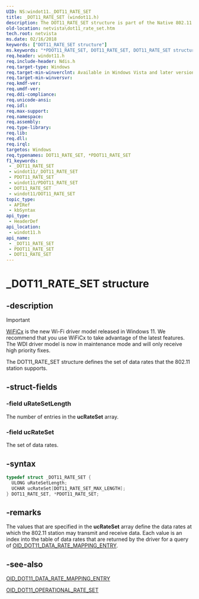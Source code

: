 ```yaml
---
UID: NS:windot11._DOT11_RATE_SET
title: _DOT11_RATE_SET (windot11.h)
description: The DOT11_RATE_SET structure is part of the Native 802.11 Wireless LAN interface, which is deprecated for Windows 10 and later.
old-location: netvista\dot11_rate_set.htm
tech.root: netvista
ms.date: 02/16/2018
keywords: ["DOT11_RATE_SET structure"]
ms.keywords: "*PDOT11_RATE_SET, DOT11_RATE_SET, DOT11_RATE_SET structure [Network Drivers Starting with Windows Vista], Native_802.11_data_types_b2c617a6-b974-4b67-9f33-2ff5a99b55e9.xml, PDOT11_RATE_SET, PDOT11_RATE_SET structure pointer [Network Drivers Starting with Windows Vista], _DOT11_RATE_SET, netvista.dot11_rate_set, windot11/DOT11_RATE_SET, windot11/PDOT11_RATE_SET"
req.header: windot11.h
req.include-header: Ndis.h
req.target-type: Windows
req.target-min-winverclnt: Available in Windows Vista and later versions of the Windows operating   systems.
req.target-min-winversvr: 
req.kmdf-ver: 
req.umdf-ver: 
req.ddi-compliance: 
req.unicode-ansi: 
req.idl: 
req.max-support: 
req.namespace: 
req.assembly: 
req.type-library: 
req.lib: 
req.dll: 
req.irql: 
targetos: Windows
req.typenames: DOT11_RATE_SET, *PDOT11_RATE_SET
f1_keywords:
 - _DOT11_RATE_SET
 - windot11/_DOT11_RATE_SET
 - PDOT11_RATE_SET
 - windot11/PDOT11_RATE_SET
 - DOT11_RATE_SET
 - windot11/DOT11_RATE_SET
topic_type:
 - APIRef
 - kbSyntax
api_type:
 - HeaderDef
api_location:
 - windot11.h
api_name:
 - _DOT11_RATE_SET
 - PDOT11_RATE_SET
 - DOT11_RATE_SET
---
```


# _DOT11_RATE_SET structure


## -description

> [!Important]
> [WiFiCx](/windows-hardware/drivers/netcx/wifi-wdf-class-extension-wificx) is the new Wi-Fi driver model released in Windows 11. We recommend that you use WiFiCx to take advantage of the latest features. The WDI driver model is now in maintenance mode and will only receive high priority fixes.

The DOT11_RATE_SET structure defines the set of data rates that the 802.11 station supports.

## -struct-fields

### -field uRateSetLength

The number of entries in the
     <b>ucRateSet</b> array.

### -field ucRateSet

The set of data rates.

## -syntax

```cpp
typedef struct _DOT11_RATE_SET {
  ULONG uRateSetLength;
  UCHAR ucRateSet[DOT11_RATE_SET_MAX_LENGTH];
} DOT11_RATE_SET, *PDOT11_RATE_SET;
```

## -remarks

The values that are specified in the
    <b>ucRateSet</b> array define the data rates at which the 802.11 station may transmit and receive data.
    Each value is an index into the table of data rates that are returned by the driver for a query of
    <a href="/windows-hardware/drivers/network/oid-dot11-data-rate-mapping-table">
    OID_DOT11_DATA_RATE_MAPPING_ENTRY</a>.

## -see-also

<a href="/windows-hardware/drivers/network/oid-dot11-data-rate-mapping-table">
   OID_DOT11_DATA_RATE_MAPPING_ENTRY</a>



<a href="/windows-hardware/drivers/network/oid-dot11-operational-rate-set">OID_DOT11_OPERATIONAL_RATE_SET</a>

